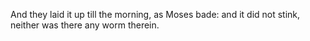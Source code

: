 And they laid it up till the morning, as Moses bade: and it did not stink, neither was there any worm therein.
